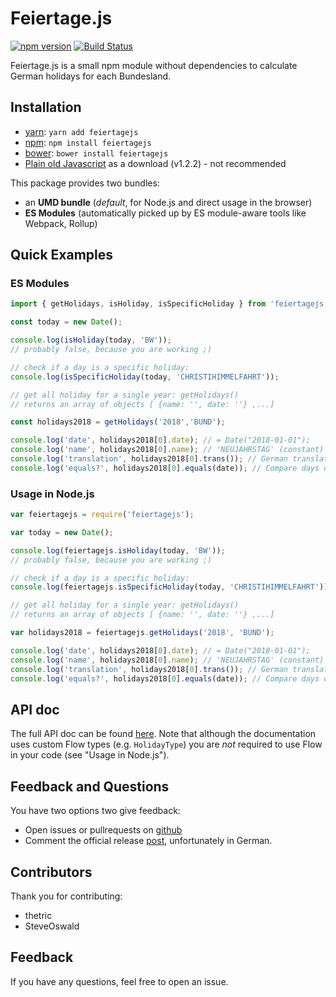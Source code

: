 # Feiertage.js

[![npm version](https://badge.fury.io/js/feiertagejs.svg)](https://badge.fury.io/js/feiertagejs)
[![Build Status](https://travis-ci.org/sfakir/feiertagejs.svg?branch=master)](https://travis-ci.org/sfakir/feiertagejs)


Feiertage.js is a small npm module without dependencies to calculate German holidays for each Bundesland.

## Installation

- [yarn](https://yarnpkg.com/en/): `yarn add feiertagejs`
- [npm](https://www.npmjs.com/): `npm install feiertagejs`
- [bower](https://bower.io/): `bower install feiertagejs`
- [Plain old Javascript](http://extern.fakir.it/feiertagejs/feiertagejs.zip) as a download (v1.2.2) - not recommended


This package provides two bundles:

* an **UMD bundle** (_default_, for Node.js and direct usage in the browser)
* **ES Modules** (automatically picked up by ES module-aware tools like Webpack, Rollup)

## Quick Examples

### ES Modules

```javascript
import { getHolidays, isHoliday, isSpecificHoliday } from 'feiertagejs';

const today = new Date();

console.log(isHoliday(today, 'BW'));
// probably false, because you are working ;)

// check if a day is a specific holiday:
console.log(isSpecificHoliday(today, 'CHRISTIHIMMELFAHRT'));

// get all holiday for a single year: getHolidays()
// returns an array of objects [ {name: '', date: ''} ,...]

const holidays2018 = getHolidays('2018','BUND');

console.log('date', holidays2018[0].date); // = Date("2018-01-01");
console.log('name', holidays2018[0].name); // 'NEUJAHRSTAG' (constant) 
console.log('translation', holidays2018[0].trans()); // German translation: Neujahrstag
console.log('equals?', holidays2018[0].equals(date)); // Compare days only (ignore time)
```

### Usage in Node.js

```javascript
var feiertagejs = require('feiertagejs');

var today = new Date();

console.log(feiertagejs.isHoliday(today, 'BW'));
// probably false, because you are working ;)

// check if a day is a specific holiday:
console.log(feiertagejs.isSpecificHoliday(today, 'CHRISTIHIMMELFAHRT'));

// get all holiday for a single year: getHolidays()
// returns an array of objects [ {name: '', date: ''} ,...]

var holidays2018 = feiertagejs.getHolidays('2018', 'BUND');

console.log('date', holidays2018[0].date); // = Date("2018-01-01");
console.log('name', holidays2018[0].name); // 'NEUJAHRSTAG' (constant)
console.log('translation', holidays2018[0].trans()); // German translation: Neujahrstag
console.log('equals?', holidays2018[0].equals(date)); // Compare days only (ignore time)
```

## API doc

The full API doc can be found [here](docs.md).
Note that although the documentation uses custom Flow types (e.g. `HolidayType`) you are _not_ required to use Flow in your code (see "Usage in Node.js").

## Feedback and Questions

You have two options two give feedback:

* Open issues or pullrequests on [github](https://github.com/sfakir/feiertagejs)
* Comment the official release [post](http://www.fakir.it/feiertage-js-feiertage-fuer-node-js-und-im-browser/), unfortunately in German.


## Contributors

Thank you for contributing:

* thetric
* SteveOswald


## Feedback

If you have any questions, feel free to open an issue.
